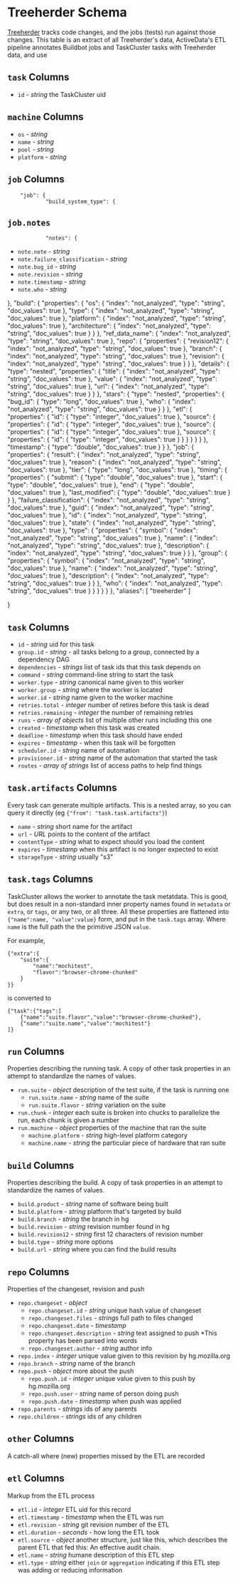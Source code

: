 
Treeherder Schema
=================

[Treeherder](https://wiki.mozilla.org/EngineeringProductivity/Projects/Treeherder) tracks code changes, and the jobs (tests) run against those changes.  This table is an extract of all Treeherder's data,  ActiveData's ETL pipeline annotates Buildbot jobs and TaskCluster tasks with Treeherder data, and use

`task` Columns
--------------

* `id` - *string* the TaskCluster uid 



`machine` Columns
-----------------

* `os` - *string*  
* `name` - *string*
* `pool` - *string*
* `platform` - *string*

`job` Columns
-------------




        "job": {
                "build_system_type": {
         
`job.notes` 
-----------                
                "notes": {
* `note.note` - *string*
* `note.failure_classification` - *string*
* `note.bug_id` - *string*
* `note.revision` - *string*
* `note.timestamp` - *string*
* `note.who` - *string*


},
                "build": {
                    "properties": {
                        "os": {
                            "index": "not_analyzed",
                            "type": "string",
                            "doc_values": true
                        },
                        "type": {
                            "index": "not_analyzed",
                            "type": "string",
                            "doc_values": true
                        },
                        "platform": {
                            "index": "not_analyzed",
                            "type": "string",
                            "doc_values": true
                        },
                        "architecture": {
                            "index": "not_analyzed",
                            "type": "string",
                            "doc_values": true
                        }
                    }
                },
                "ref_data_name": {
                    "index": "not_analyzed",
                    "type": "string",
                    "doc_values": true
                },
                "repo": {
                    "properties": {
                        "revision12": {
                            "index": "not_analyzed",
                            "type": "string",
                            "doc_values": true
                        },
                        "branch": {
                            "index": "not_analyzed",
                            "type": "string",
                            "doc_values": true
                        },
                        "revision": {
                            "index": "not_analyzed",
                            "type": "string",
                            "doc_values": true
                        }
                    }
                },
                "details": {
                    "type": "nested",
                    "properties": {
                        "title": {
                            "index": "not_analyzed",
                            "type": "string",
                            "doc_values": true
                        },
                        "value": {
                            "index": "not_analyzed",
                            "type": "string",
                            "doc_values": true
                        },
                        "url": {
                            "index": "not_analyzed",
                            "type": "string",
                            "doc_values": true
                        }
                    }
                },
                "stars": {
                    "type": "nested",
                    "properties": {
                        "bug_id": {
                            "type": "long",
                            "doc_values": true
                        },
                        "who": {
                            "index": "not_analyzed",
                            "type": "string",
                            "doc_values": true
                        }
                    }
                },
                "etl": {
                    "properties": {
                        "id": {
                            "type": "integer",
                            "doc_values": true
                        },
                        "source": {
                            "properties": {
                                "id": {
                                    "type": "integer",
                                    "doc_values": true
                                },
                                "source": {
                                    "properties": {
                                        "id": {
                                            "type": "integer",
                                            "doc_values": true
                                        },
                                        "source": {
                                            "properties": {
                                                "id": {
                                                    "type": "integer",
                                                    "doc_values": true
                                                }
                                            }
                                        }
                                    }
                                }
                            }
                        },
                        "timestamp": {
                            "type": "double",
                            "doc_values": true
                        }
                    }
                },
                "job": {
                    "properties": {
                        "result": {
                            "index": "not_analyzed",
                            "type": "string",
                            "doc_values": true
                        },
                        "reason": {
                            "index": "not_analyzed",
                            "type": "string",
                            "doc_values": true
                        },
                        "tier": {
                            "type": "long",
                            "doc_values": true
                        },
                        "timing": {
                            "properties": {
                                "submit": {
                                    "type": "double",
                                    "doc_values": true
                                },
                                "start": {
                                    "type": "double",
                                    "doc_values": true
                                },
                                "end": {
                                    "type": "double",
                                    "doc_values": true
                                },
                                "last_modified": {
                                    "type": "double",
                                    "doc_values": true
                                }
                            }
                        },
                        "failure_classification": {
                            "index": "not_analyzed",
                            "type": "string",
                            "doc_values": true
                        },
                        "guid": {
                            "index": "not_analyzed",
                            "type": "string",
                            "doc_values": true
                        },
                        "id": {
                            "index": "not_analyzed",
                            "type": "string",
                            "doc_values": true
                        },
                        "state": {
                            "index": "not_analyzed",
                            "type": "string",
                            "doc_values": true
                        },
                        "type": {
                            "properties": {
                                "symbol": {
                                    "index": "not_analyzed",
                                    "type": "string",
                                    "doc_values": true
                                },
                                "name": {
                                    "index": "not_analyzed",
                                    "type": "string",
                                    "doc_values": true
                                },
                                "description": {
                                    "index": "not_analyzed",
                                    "type": "string",
                                    "doc_values": true
                                }
                            }
                        },
                        "group": {
                            "properties": {
                                "symbol": {
                                    "index": "not_analyzed",
                                    "type": "string",
                                    "doc_values": true
                                },
                                "name": {
                                    "index": "not_analyzed",
                                    "type": "string",
                                    "doc_values": true
                                },
                                "description": {
                                    "index": "not_analyzed",
                                    "type": "string",
                                    "doc_values": true
                                }
                            }
                        },
                        "who": {
                            "index": "not_analyzed",
                            "type": "string",
                            "doc_values": true
                        }
                    }
                }
            }
        }
    },
    "aliases": [
        "treeherder"
    ]

}





`task` Columns
--------------

* `id` - *string* uid for this task
* `group.id` - *string* - all tasks belong to a group, connected by a dependency DAG
* `dependencies` - *strings* list of task ids that this task depends on
* `command` - *string* command-line string to start the task
* `worker.type` - *string* canonical name given to this worker
* `worker.group` - *string* where the worker is located
* `worker.id` - *string* name given to the worker machine
* `retries.total` - *integer* number of retires before this task is dead
* `retries.remaining` - *integer* the number of remaining retries
* `runs` - *array of objects* list of multiple other runs including this one
* `created` - *timestamp* when this task was created 
* `deadline` - *timestamp* when this task should have ended
* `expires` - *timestamp* - when this task will be forgotten
* `scheduler.id` - *string* name of automation 
* `provisioner.id` - *string* name of the automation that started the task
* `routes` - *array of strings* list of access paths to help find things 

`task.artifacts` Columns
------------------------

Every task can generate multiple artifacts.  This is a nested array, so you can query it directly (eg `{"from": "task.task.artifacts"}`)

* `name` - *string* short name for the artifact
* `url` - *URL* points to the content of the artifact
* `contentType` - *string* what to expect should you load the content
* `expires` - *timestamp* when this artifact is no longer expected to exist
* `storageType` - *string* usually "s3"

`task.tags` Columns
-------------------

TaskCluster allows the worker to annotate the task metatdata. This is good, but does result in a non-standard inner property names found in `metadata` or `extra`, or `tags`, or any two, or all three.  All these properties are flattened into `{"name":name, "value":value}` form, and put in the `task.tags` array.  Where `name` is the full path the the primitive JSON `value`.

For example, 
    
    {"extra":{
        "suite":{
            "name":"mochitest", 
            "flavor":"browser-chrome-chunked"
        }
    }}

is converted to 

    {"task":{"tags":[
        {"name":"suite.flavor","value":"browser-chrome-chunked"},
        {"name":"suite.name","value":"mochitest"}
    ]}
                    


`run` Columns
-------------

Properties describing the running task. A copy of other task properties in an attempt to standardize the names of values.  

* `run.suite` - *object* description of the test suite, if the task is running one
    * `run.suite.name` - *string* name of the suite
    * `run.suite.flavor` - *string* variation on the suite
* `run.chunk` - *integer* each suite is broken into chucks to parallelize the run, each chunk is given a number
* `run.machine` - *object* properties of the machine that ran the suite
    * `machine.platform` - *string* high-level platform category
    * `machine.name` - *string* the particular piece of hardware that ran suite

`build` Columns
---------------

Properties describing the build.  A copy of task properties in an attempt to standardize the names of values.

* `build.product` - *string* name of software being built
* `build.platform` - *string* platform that's targeted by build
* `build.branch` - *string* the branch in hg
* `build.revision` - *string* revision number found in hg
* `build.revision12` - *string* first 12 characters of revision number
* `build.type` - *string* more options
* `build.url` - *string* where you can find the build results

`repo` Columns
---------------

Properties of the changeset, revision and push

* `repo.changeset` - *object*
    * `repo.changeset.id` - *string* unique hash value of changeset
    * `repo.changeset.files` - *strings* full path to files changed
    * `repo.changeset.date` - *timestamp*
    * `repo.changeset.description` - *string* text assigned to push *This property has been parsed into words
    * `repo.changeset.author` - *string* author info
* `repo.index` - *integer* unique value given to this revision by hg.mozilla.org
* `repo.branch` - *string* name of the branch
* `repo.push` - *object* more about the push
    * `repo.push.id` - *integer* unique value given to this push by hg.mozilla.org
    * `repo.push.user` - *string* name of person doing push
    * `repo.push.date` - *timestamp* when push was applied
* `repo.parents` - *strings* ids of any parents
* `repo.children` - *strings* ids of any children


`other` Columns
---------------

A catch-all where (new) properties missed by the ETL are recorded

`etl` Columns
-------------

Markup from the ETL process

* `etl.id` - *integer* ETL uid for this record
* `etl.timestamp` - *timestamp* when the ETL was run
* `etl.revision` - *string* git revision number of the ETL
* `etl.duration` - *seconds* - how long the ETL took
* `etl.source` - *object* another structure, just like this, which describes the parent ETL that fed this: An effective audit chain.
* `etl.name` - *string* humane description of this ETL step
* `etl.type` - *string* either `join` or `aggregation` indicating if this ETL step was adding or reducing information
